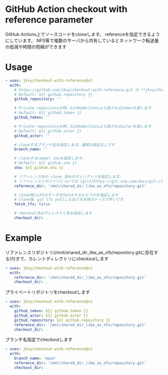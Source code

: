 # GitHub Action checkout with reference parameter
GitHub Actions上でソースコードをcloneします。
referenceを指定できるようにしています。
NFS等で複数のサーバから共有しているとネットワーク転送量の低減や時間の短縮ができます

# Usage

```yaml
- uses: jksy/checkout-with-reference@v1
  with:
    # https://github.com/jksy/checkout-with-reference.git の **jksy/checkout-with-reference** の部分です。
    # Default: ${{ github.repository }}
    github_repository: ''

    # Private repositoryの時、GitHubActionsより渡されるtokenを渡します
    # Default: ${{ github.token }}
    github_token: ''

    # Private repositoryの時、GitHubActionsより渡されるactorを渡します
    # Default: ${{ github.actor }}
    github_actor: ''

    # cloneするブランチ名を指定します。通常は指定なしです
    branch_name: ''

    # cloneするcommit shaを指定します。
    # Default: ${{ github.sha }}
    sha: ${{ github.sha }}

    # リファレンス先の clone 済みのディレクトリを指定します。
    # リファレンスリポジトリについては [git](https://git-scm.com/docs/git-clone/ja) の `--reference` パラメータを参照してください。
    reference_dir: '/mnt/shared_dir_like_as_nfs/repository.git'

    # clone時にLFSのデータをfetchするかどうかを指定します
    # clone後、git lfs pullしたほうが大体のケースで早いです
    fetch_lfs: false

    # checkout先のディレクトリ名を指定します
    checkout_dir: .
```

# Example

リファレンスリポジトリ(/mnt/shared_dir_like_as_nfs/repository.gitに存在する)付きで、カレントディレクトリにcheckoutします

```yaml
- uses: jksy/checkout-with-reference@v1
  with:
    reference_dir: '/mnt/shared_dir_like_as_nfs/repository.git'
    checkout_dir: .
```

プライベートリポジトリをcheckoutします

```yaml
- uses: jksy/checkout-with-reference@v1
  with:
    github_token: ${{ github.token }}
    github_actor: ${{ github.actor }}
    github_repository: ${{ github.repository }}
    reference_dir: '/mnt/shared_dir_like_as_nfs/repository.git'
    checkout_dir: .
```

ブランチ名指定でcheckoutします

```yaml
- uses: jksy/checkout-with-reference@v1
  with:
    branch_name: 'main'
    reference_dir: '/mnt/shared_dir_like_as_nfs/repository.git'
    checkout_dir: .
```
